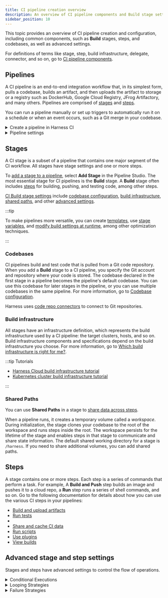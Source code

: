 ```yaml
---
title: CI pipeline creation overview
description: An overview of CI pipeline components and Build stage settings
sidebar_position: 10
---
```


This topic provides an overview of CI pipeline creation and configuration, including common components, such as **Build** stages, steps, and codebases, as well as advanced settings.

For definitions of terms like stage, step, build infrastructure, delegate, connector, and so on, go to [CI pipeline components](../ci-quickstarts/ci-pipeline-basics.md).

## Pipelines

A CI pipeline is an end-to-end integration workflow that, in its simplest form, pulls a codebase, builds an artifact, and then uploads the artifact to storage or a registry such as DockerHub, Google Cloud Registry, JFrog Artifactory, and many others. Pipelines are comprised of [stages](#stages) and [steps](#steps).

You can run a pipeline manually or set up triggers to automatically run it on a schedule or when an event occurs, such as a Git merge in your codebase.

<details>
<summary>Create a pipeline in Harness CI</summary>

1. Select **Pipelines** and then select **Create a Pipeline**.
2. Enter a **Name** for the pipeline. **Description** and **Tags** are optional.
3. Select **Inline** to store your pipeline configuration in Harness, or select **Remote** to store your pipeline as code in a Git repository.
4. If you want to use a [pipeline template](/docs/platform/Templates/template), select **Start with Template**.
5. Select **Start**.

You can now add [stages](#stages) and [steps](#steps) to the pipeline, as well as configure pipeline settings. For a guided experience, try one of the [CI tutorials](../ci-quickstarts/ci-pipeline-quickstart.md).

</details>

<details>
<summary>Pipeline settings</summary>

In addition to a default [codebase](#codebases), the following settings are configurable at the pipeline level:

* [Input sets and overlays](/docs/platform/Pipelines/input-sets)
* [Triggers](/docs/category/triggers)
* [Variables](/docs/category/variables-and-expressions)
* [Notifications](/docs/category/notifications-1)
* [Flow Control: Synchronization barriers](/docs/continuous-delivery/cd-deployments-category/synchronize-deployments-using-barriers/)
* [Policy Sets](/docs/platform/policy-as-code/disable-a-policy-set/)
* Advanced Options: Pipeline Timeout Settings, [Stage Execution Settings](/docs/platform/pipelines/run-specific-stage-in-pipeline/), and [Delegate Selectors](/docs/platform/delegates/manage-delegates/select-delegates-with-selectors/)

:::tip

Harness [Input Sets](/docs/platform/Pipelines/input-sets) are collections of runtime inputs for a pipeline run. Overlays are groups of Input Sets. Use Overlays to provide multiple Input Sets when you run a pipeline.

With Input Sets and Overlays, you can use the same pipeline for multiple scenarios. You can define each scenario in an Input Set or Overlay, and then select the appropriate scenario at runtime.

:::

</details>

## Stages

A CI stage is a subset of a pipeline that contains one major segment of the CI workflow. All stages have stage settings and one or more steps.

To [add a stage to a pipeline](/docs/platform/pipelines/add-a-stage/), select **Add Stage** in the Pipeline Studio. The most essential stage for CI pipelines is the **Build** stage. A **Build** stage often includes [steps](#steps) for building, pushing, and testing code, among other steps.

[CI Build stage settings](./build-stage-settings/ci-stage-settings.md) include [codebase configuration](#codebases), [build infrastructure](#build-infrastructure), [shared paths](#shared-paths), and other [advanced settings](#advanced-stage-and-step-settings).

:::tip

To make pipelines more versatile, you can create [templates](/docs/category/templates), use [stage variables](/docs/platform/pipelines/add-a-stage/#option-stage-variables), and [modify build settings at runtime](./build-stage-settings/modify-and-override-build-settings-before-a-build.md), among other optimization techniques.

:::

### Codebases

CI pipelines build and test code that is pulled from a Git code repository. When you add a **Build** stage to a CI pipeline, you specify the Git account and repository where your code is stored. The codebase declared in the first stage in a pipeline becomes the pipeline's default codebase. You can use this codebase for later stages in the pipeline, or you can use multiple codebases in the same pipeline. For more information, go to [Codebase configuration](/docs/category/codebase-configuration/).

Harness uses [code repo connectors](/docs/category/code-repo-connectors) to connect to Git repositories.

### Build infrastructure

All stages have an infrastructure definition, which represents the build infrastructure used by a CI pipeline: the target clusters, hosts, and so on. Build infrastructure components and specifications depend on the build infrastructure you choose. For more information, go to [Which build infrastructure is right for me?](./set-up-build-infrastructure/which-build-infrastructure-is-right-for-me.md).

:::tip Tutorials

* [Harness Cloud build infrastructure tutorial](/tutorials/build-code/fastest-ci)
* [Kubernetes cluster build infrastructure tutorial](/tutorials/build-code/ci-tutorial-kubernetes-cluster-build-infra)

:::

### Shared Paths

You can use **Shared Paths** in a stage to [share data across steps](./caching-ci-data/share-ci-data-across-steps-and-stages.md).

When a pipeline runs, it creates a temporary volume called a *workspace*. During initialization, the stage clones your codebase to the root of the workspace and runs steps inside the root. The workspace persists for the lifetime of the stage and enables steps in that stage to communicate and share state information. The default shared working directory for a stage is `/harness`. If you need to share additional volumes, you can add shared paths.

## Steps

A stage contains one or more steps. Each step is a series of commands that perform a task. For example, A **Build and Push** step builds an image and pushes it to a cloud repo, a **Run** step runs a series of shell commands, and so on. Go to the following documentation for details about how you can use the various CI steps in your pipelines:

* [Build and upload artifacts](/docs/category/build-and-upload-artifacts)
* [Run tests](/docs/category/run-tests)
* <!--[Manage dependencies](/docs/category/manage-dependencies)-->
* [Share and cache CI data](/docs/category/share-and-cache-ci-data)
* [Run scripts](/docs/category/run-scripts)
* [Use plugins](/docs/category/use-plugins)
* [View builds](/docs/category/view-builds)

## Advanced stage and step settings

Stages and steps have advanced settings to control the flow of operations.

<details>
<summary>Conditional Executions</summary>

Use [conditional execution settings](/docs/platform/pipelines/w_pipeline-steps-reference/step-skip-condition-settings/) to specify when a stage or step should run. For example, you can specify that a particular stage should run only if the prior pipeline or stage failed.

You can specify conditional execution settings for an entire stage and for individual steps. A stage's conditional execution settings apply to all steps in that stage that don't have their own step-level conditional execution settings. A step's conditional execution settings overrides the stage's conditional execution settings.

</details>

<details>
<summary>Looping Strategies</summary>

For information about looping strategies to go:

* [Looping strategies - matrix, repeat, parallelism](/docs/platform/Pipelines/looping-strategies-matrix-repeat-and-parallelism)
* <!--[Optimize and enhance CI pipelines](/docs/category/optimize-and-enhance)-->

</details>

<details>
<summary>Failure Strategies</summary>

[Failure strategies](/docs/platform/Pipelines/define-a-failure-strategy-on-stages-and-steps) define how your stages and steps handle different failure conditions.

Each failure strategy is comprised of the following:

* Error conditions that trigger the failure strategy.
* Actions to take when the specified error conditions occur.

Failure strategies are a critical pipeline design component that determine what causes a stage or step to fail and what to do when a failure occurs.

See also:

* [Retry failed executions](/docs/platform/Pipelines/resume-pipeline-deployments)

</details>
